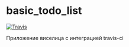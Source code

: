 # basic_todo_list
[![Travis][build-badge]][build]


[build-badge]: https://img.shields.io/travis/avramenkomy/module_E1/master.png?style=flat-square
[build]: https://travis-ci.com/avramenkomy/module_E1


Приложение виселица с интеграцией travis-ci
